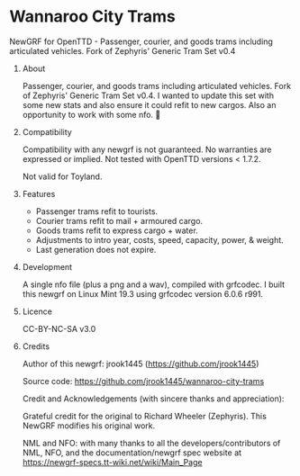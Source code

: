 # Wannaroo City Trams

NewGRF for OpenTTD - Passenger, courier, and goods trams including articulated vehicles. Fork of Zephyris' Generic Tram Set v0.4

1. About
    
    Passenger, courier, and goods trams including articulated vehicles. Fork of Zephyris' Generic Tram Set v0.4. I wanted to update this set with some new stats and also ensure it could refit to new cargos. Also an opportunity to work with some nfo. :thinking:
    
1. Compatibility
    
    Compatibility with any newgrf is not guaranteed. No warranties are expressed or implied. Not tested with OpenTTD versions < 1.7.2.

    Not valid for Toyland.

1. Features

    * Passenger trams refit to tourists.
    * Courier trams refit to mail + armoured cargo.
    * Goods trams refit to express cargo + water.
    * Adjustments to intro year, costs, speed, capacity, power, & weight.
    * Last generation does not expire.

1. Development

    A single nfo file (plus a png and a wav), compiled with grfcodec. I built this newgrf on Linux Mint 19.3 using grfcodec version 6.0.6 r991.

1. Licence

    CC-BY-NC-SA v3.0

1. Credits

    Author of this newgrf: jrook1445 (https://github.com/jrook1445)

    Source code: https://github.com/jrook1445/wannaroo-city-trams

    Credit and Acknowledgements (with sincere thanks and appreciation):

    Grateful credit for the original to Richard Wheeler (Zephyris). This NewGRF modifies his original work.

    NML and NFO: with many thanks to all the developers/contributors of NML, NFO, and the documentation/newgrf spec website at https://newgrf-specs.tt-wiki.net/wiki/Main_Page
